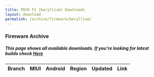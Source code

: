 ```yaml
---
title: POCO F1 (beryllium) Downloads
layout: download
permalink: /archive/firmware/beryllium/
---
```


### Firmware Archive
##### This page shows all available downloads. If you're looking for latest builds check [Here](/firmware/beryllium/)


<div class="table-responsive-md" style="margin-top: 25px;">
<table id="firmware" class="compact table table-striped table-hover table-sm">
    <thead class="thead-dark">
        <tr>
            <th>Branch</th>
            <th>MIUI</th>
            <th>Android</th>
            <th>Region</th>
            <th>Updated</th>
            <th>Link</th>
        </tr>
    </thead>
    <script>loadFirmwareDownloads('beryllium', 'full')</script>
</table>
</div>
